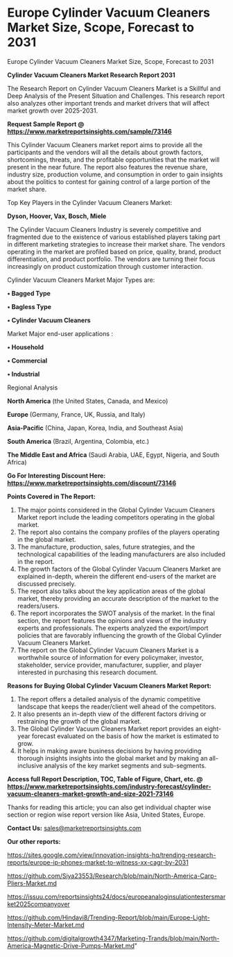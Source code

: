 # Europe Cylinder Vacuum Cleaners Market Size, Scope, Forecast to 2031
Europe Cylinder Vacuum Cleaners Market Size, Scope, Forecast to 2031

<strong>Cylinder Vacuum Cleaners Market Research Report 2031</strong>

The Research Report on Cylinder Vacuum Cleaners Market is a Skillful and Deep Analysis of the Present Situation and Challenges. This research report also analyzes other important trends and market drivers that will affect market growth over 2025-2031.

<strong>Request Sample Report @ <a href=https://www.marketreportsinsights.com/sample/73146>https://www.marketreportsinsights.com/sample/73146</a></strong>

This Cylinder Vacuum Cleaners market report aims to provide all the participants and the vendors will all the details about growth factors, shortcomings, threats, and the profitable opportunities that the market will present in the near future. The report also features the revenue share, industry size, production volume, and consumption in order to gain insights about the politics to contest for gaining control of a large portion of the market share.

Top Key Players in the Cylinder Vacuum Cleaners Market:

<strong>Dyson, Hoover, Vax, Bosch, Miele</strong>

The Cylinder Vacuum Cleaners Industry is severely competitive and fragmented due to the existence of various established players taking part in different marketing strategies to increase their market share. The vendors operating in the market are profiled based on price, quality, brand, product differentiation, and product portfolio. The vendors are turning their focus increasingly on product customization through customer interaction.

Cylinder Vacuum Cleaners Market Major Types are:

<strong>• Bagged Type

• Bagless Type

• Cylinder Vacuum Cleaners</strong>

Market Major end-user applications :

<strong>• Household

• Commercial

• Industrial</strong>

Regional Analysis

</u><strong><b>North America</b></strong> (the United States, Canada, and Mexico)

<strong><b>Europe </b></strong>(Germany, France, UK, Russia, and Italy)

<strong><b>Asia-Pacific</b></strong> (China, Japan, Korea, India, and Southeast Asia)

<strong><b>South America</b></strong> (Brazil, Argentina, Colombia, etc.)

<strong><b>The Middle East and Africa</b></strong> (Saudi Arabia, UAE, Egypt, Nigeria, and South Africa)

<strong>Go For Interesting Discount Here: <a href=https://www.marketreportsinsights.com/discount/73146>https://www.marketreportsinsights.com/discount/73146</a></strong>

<strong>Points Covered in The Report:</strong>
<ol>
  <li>The major points considered in the Global Cylinder Vacuum Cleaners Market report include the leading competitors operating in the global market.</li>
  <li>The report also contains the company profiles of the players operating in the global market.</li>
  <li>The manufacture, production, sales, future strategies, and the technological capabilities of the leading manufacturers are also included in the report.</li>
  <li>The growth factors of the Global Cylinder Vacuum Cleaners Market are explained in-depth, wherein the different end-users of the market are discussed precisely.</li>
  <li>The report also talks about the key application areas of the global market, thereby providing an accurate description of the market to the readers/users.</li>
  <li>The report incorporates the SWOT analysis of the market. In the final section, the report features the opinions and views of the industry experts and professionals. The experts analyzed the export/import policies that are favorably influencing the growth of the Global Cylinder Vacuum Cleaners Market.</li>
  <li>The report on the Global Cylinder Vacuum Cleaners Market is a worthwhile source of information for every policymaker, investor, stakeholder, service provider, manufacturer, supplier, and player interested in purchasing this research document.</li>
</ol>
<strong>Reasons for Buying Global Cylinder Vacuum Cleaners Market Report:</strong>

<ol>
  <li>The report offers a detailed analysis of the dynamic competitive landscape that keeps the reader/client well ahead of the competitors.</li>
  <li>It also presents an in-depth view of the different factors driving or restraining the growth of the global market.</li>
  <li>The Global Cylinder Vacuum Cleaners Market report provides an eight-year forecast evaluated on the basis of how the market is estimated to grow.</li>
  <li>It helps in making aware business decisions by having providing thorough insights insights into the global market and by making an all-inclusive analysis of the key market segments and sub-segments.</li>
</ol>
<strong>Access full Report Description, TOC, Table of Figure, Chart, etc. @ <a href=https://www.marketreportsinsights.com/industry-forecast/cylinder-vacuum-cleaners-market-growth-and-size-2021-73146>https://www.marketreportsinsights.com/industry-forecast/cylinder-vacuum-cleaners-market-growth-and-size-2021-73146</a></strong>


Thanks for reading this article; you can also get individual chapter wise section or region wise report version like Asia, United States, Europe.

<strong>Contact Us:</strong>
sales@marketreportsinsights.com

<strong>Our other reports:</strong>

<a href=https://sites.google.com/view/innovation-insights-hq/trending-research-reports/europe-ip-phones-market-to-witness-xx-cagr-by-2031>https://sites.google.com/view/innovation-insights-hq/trending-research-reports/europe-ip-phones-market-to-witness-xx-cagr-by-2031</a>

<a href=https://github.com/Siya23553/Research/blob/main/North-America-Carp-Pliers-Market.md>https://github.com/Siya23553/Research/blob/main/North-America-Carp-Pliers-Market.md</a>

<a href=https://issuu.com/reportsinsights24/docs/europeanaloginsulationtestersmarket2025companyover>https://issuu.com/reportsinsights24/docs/europeanaloginsulationtestersmarket2025companyover</a>

<a href=https://github.com/Hindavi8/Trending-Report/blob/main/Europe-Light-Intensity-Meter-Market.md>https://github.com/Hindavi8/Trending-Report/blob/main/Europe-Light-Intensity-Meter-Market.md</a>

<a href=https://github.com/digitalgrowth4347/Marketing-Trands/blob/main/North-America-Magnetic-Drive-Pumps-Market.md>https://github.com/digitalgrowth4347/Marketing-Trands/blob/main/North-America-Magnetic-Drive-Pumps-Market.md</a>"
